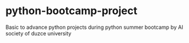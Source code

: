 # python-bootcamp-project
Basic to advance python projects during python summer bootcamp by AI society of duzce university

